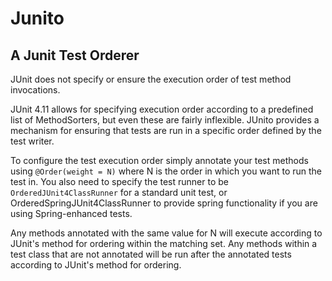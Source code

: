 Junito
============
A Junit Test Orderer
--------------

JUnit does not specify or ensure the execution order of test method invocations. 

JUnit 4.11 allows for specifying execution order according to a predefined list of MethodSorters, but even these are fairly inflexible. JUnito provides a mechanism for ensuring that tests are run in a specific order defined by the test writer.

To configure the test execution order simply annotate your test methods using `@Order(weight = N)` where N is the order in which you want to run the test in. You also need to specify the test runner to be `OrderedJUnit4ClassRunner` for a standard unit test, or OrderedSpringJUnit4ClassRunner to provide spring functionality if you are using Spring-enhanced tests.

Any methods annotated with the same value for N will execute according to JUnit's method for ordering within the matching set. Any methods within a test class that are not annotated will be run after the annotated tests according to JUnit's method for ordering. 